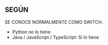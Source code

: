 

## SEGÚN

SE CONOCE NORMALMENTE COMO SWITCH.

* Python no lo tiene
* Java / JavaScript / TypeScript: Sí lo tiene

